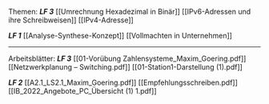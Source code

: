 
Themen:
***LF 3***
[[Umrechnung Hexadezimal in Binär]]
[[IPv6-Adressen und ihre Schreibweisen]]
[[IPv4-Adresse]]

***LF 1***
[[Analyse-Synthese-Konzept]]
[[Vollmachten in Unternehmen]]

---

Arbeitsblätter: 
***LF 3***
[[01-Vorübung Zahlensysteme_Maxim_Goering.pdf]]
[[Netzwerkplanung – Switching.pdf]]
[[01-Station1-Darstellung (1).pdf]]

***LF 2***
[[A2.1_LS2.1_Maxim_Goering.pdf]]
[[Empfehlungsschreiben.pdf]]
[[IB_2022_Angebote_PC_Übersicht (1) 1.pdf]]